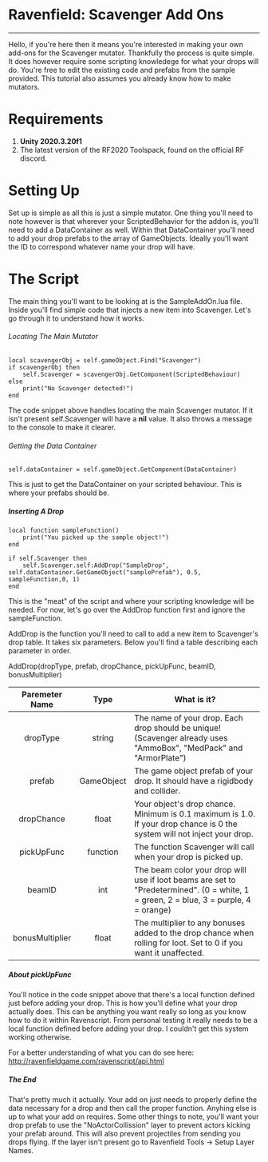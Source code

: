# Ravenfield: Scavenger Add Ons
-----

Hello, if you're here then it means you're interested in making your own add-ons for the Scavenger mutator. Thankfully the process is quite simple. It does however require some scripting knowledege for what your drops will do. You're free to edit the existing code and prefabs from the sample provided. This tutorial also assumes you already know how to make mutators.

# Requirements
1. **Unity 2020.3.20f1**
2. The latest version of the RF2020 Toolspack, found on the official RF discord.

# Setting Up
Set up is simple as all this is just a simple mutator. One thing you'll need to note however is that wherever your ScriptedBehavior for the addon is, you'll need to add a DataContainer as well. Within that DataContainer you'll need to add your drop prefabs to the array of GameObjects. Ideally you'll want the ID to correspond whatever name your drop will have.

# The Script
The main thing you'll want to be looking at is the SampleAddOn.lua file. Inside you'll find simple code that injects a new item into Scavenger. Let's go through it to understand how it works.

###### Locating The Main Mutator
```
local scavengerObj = self.gameObject.Find("Scavenger")
if scavengerObj then
	self.Scavenger = scavengerObj.GetComponent(ScriptedBehaviour)
else
	print("No Scavenger detected!")
end
 ```
The code snippet above handles locating the main Scavenger mutator. If it isn't present self.Scavenger will have a **nil** value. It also throws a message to the console to make it clearer.

###### Getting the Data Container
```
self.dataContainer = self.gameObject.GetComponent(DataContainer)
```
This is just to get the DataContainer on your scripted behaviour. This is where your prefabs should be.
##### Inserting A Drop
```
local function sampleFunction()
	print("You picked up the sample object!")
end

if self.Scavenger then
	self.Scavenger.self:AddDrop("SampleDrop", self.dataContainer.GetGameObject("samplePrefab"), 0.5, sampleFunction,0, 1)
end
```
This is the "meat" of the script and where your scripting knowledge will be needed. For now, let's go over the AddDrop function first and ignore the sampleFunction.

AddDrop is the function you'll need to call to add a new item to Scavenger's drop table. It takes six parameters. Below you'll find a table describing each parameter in order.

AddDrop(dropType, prefab, dropChance, pickUpFunc, beamID, bonusMultiplier)

| Paremeter Name        | Type          | What is it?    |
| :-------------:       |:-------------:| -------------  |
| dropType              | string        | The name of your drop. Each drop should be unique! (Scavenger already uses "AmmoBox", "MedPack" and "ArmorPlate") 
| prefab                | GameObject    | The game object prefab of your drop. It should have a rigidbody and collider. 
| dropChance            | float         | Your object's drop chance. Minimum is 0.1 maximum is 1.0. If your drop chance is 0 the system will not inject your drop.
| pickUpFunc            | function      | The function Scavenger will call when your drop is picked up.
| beamID                | int           | The beam color your drop will use if loot beams are set to "Predetermined". (0 = white, 1 = green, 2 = blue, 3 = purple, 4 = orange)
| bonusMultiplier       | float         | The multiplier to any bonuses added to the drop chance when rolling for loot. Set to 0 if you want it unaffected.

##### About pickUpFunc
You'll notice in the code snippet above that there's a local function defined just before adding your drop. This is how you'll define what your drop actually does. This can be anything you want really so long as you know how to do it within Ravenscript. From personal testing it really needs to be a local function defined before adding your drop. I couldn't get this system working otherwise.

For a better understanding of what you can do see here: http://ravenfieldgame.com/ravenscript/api.html

##### The End
That's pretty much it actually. Your add on just needs to properly define the data necessary for a drop and then call the proper function. Anyhing else is up to what your add on requires. Some other things to note, you'll want your drop prefab to use the "NoActorCollission" layer to prevent actors kicking your prefab around. This will also prevent projectiles from sending you drops flying. If the layer isn't present go to Ravenfield Tools -> Setup Layer Names.

